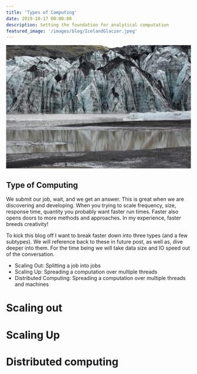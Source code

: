 ```yaml
---
title: 'Types of Computing'
date: 2019-10-17 00:00:00
description: Setting the foundation for analytical computation
featured_image: '/images/blog/IcelandGlacier.jpeg'
---
```


![](/images/blog/IcelandGlacier.jpeg)

## Type of Computing

We submit our job, wait, and we get an answer.  This is great when we are discovering and developing. When you trying to scale frequency, size, response time, quantity you probably want faster run times.  Faster also opens doors to more methods and approaches.  In my experience, faster breeds creativity!

To kick this blog off I want to break faster down into three types (and a few subtypes).  We will reference back to these in future post, as well as, dive deeper into them.  For the time being we will take data size and IO speed out of the conversation.  

* Scaling Out: Splitting a job into jobs
* Scaling Up: Spreading a computation over multiple threads
* Distributed Computing: Spreading a computation over multiple threads and machines

# Scaling out

# Scaling Up

# Distributed computing
